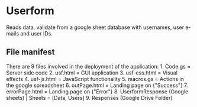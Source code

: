 # Userform

Reads data, validate from a google sheet database with usernames, user e-mails and user IDs. 

## File manifest
There are 9 files involved in the deployment of the application:
	1. Code.gs = Server side code
	2. usf.html = GUI application
	3. usf-css.html = Visual effects
	4. usf-js.html =  JavaScript functionality
	5. macros.gs = Actions in the google spreadsheet
	6. outPage.html = Landing page on {"Success"}
	7. errorPage.html = Landing page on {"Error"}
	8. UserformResponse (Google sheets) | Sheets = [Data, Users]
	9. Responses (Google Drive Folder)
